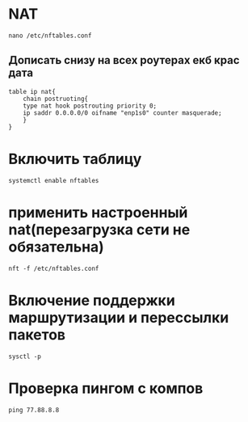 # NAT
`nano /etc/nftables.conf`

## Дописать снизу на всех роутерах екб крас дата
```
table ip nat{
    chain postruoting{
    type nat hook postrouting priority 0;
    ip saddr 0.0.0.0/0 oifname "enp1s0" counter masquerade;
    }
}
```

# Включить таблицу
`systemctl enable nftables`

# применить настроенный nat(перезагрузка сети не обязательна)
`nft -f /etc/nftables.conf`

# Включение поддержки маршрутизации и перессылки пакетов 
``` echo net.ipv4.ip_forward=1 > /etc/sysctl.conf
sysctl -p
```

# Проверка пингом с компов
` ping 77.88.8.8 `
